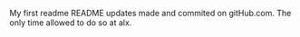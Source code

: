My first readme
README updates made and commited on gitHub.com. The only time allowed to do so at alx.
